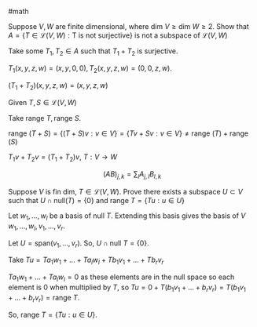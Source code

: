 #math 

Suppose $V,W$ are finite dimensional, where $\text{dim }V \geq \text{dim }W \geq 2$.  Show that $A = \{T \in \mathcal{L}(V,W) : \text{T is not surjective}\}$ is not a subspace of $\mathcal{L}(V,W)$

Take some $T_1,T_2 \in A$ such that $T_1+T_2$ is surjective.

$T_1(x,y,z,w) = (x,y,0,0), T_2(x,y,z,w) = (0,0,z,w)$.  

$(T_1+T_2)(x,y,z,w) = (x,y,z,w)$


Given $T,S \in \mathcal{L}(V,W)$ 

Take $\text{range }T, \text{range }S$.

$\text{range }(T+S) = \{(T+S)v : v \in V\}=\{Tv + Sv : v \in V \} \neq \text{range } (T) + \text{range }(S)$   


$T_1 v + T_2 v = (T_1 + T_2)v$, $T : V \rightarrow W$ 






$$(AB)_{j,k} = \sum_l A_{j,l} B_{l,k}$$

Suppose $V$ is fin dim, $T \in \mathcal{L} (V,W)$. Prove there exists a subspace $U \subset V$ such that $U  \cap \text{null}(T) = \{0\}$ and $\text{range }T = \{Tu : u \in U\}$    

Let $w_1,...,w_l$ be a basis of $\text{null }T$.  Extending this basis gives the basis of $V$  $w_1,...,w_l,v_1,...,v_r$. 

Let $U=\text{span}(v_1,...,v_r)$. So, $U \cap \text{null }T = \{0\}$. 

Take $Tu = Ta_1w_1+...+Ta_lw_l+Tb_1v_1+...+Tb_rv_r$

$Ta_1w_1+...+Ta_lw_l = 0$ as these elements are in the null space so each element is 0 when multiplied by $T$, so $Tu = 0 + T(b_1v_1+...+b_rv_r) = T(b_1v_1+...+b_rv_r)  = \text{range }T$. 

So, $\text{range }T = \{Tu : u \in U\}$.   